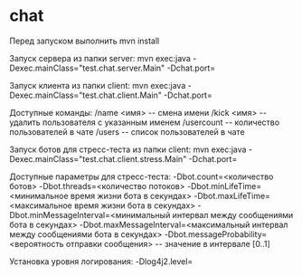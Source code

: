 chat
====
Перед запуском выполнить mvn install

Запуск сервера из папки server:
  mvn exec:java -Dexec.mainClass="test.chat.server.Main" -Dchat.port=<port>

Запуск клиента из папки client:
  mvn exec:java -Dexec.mainClass="test.chat.client.Main" -Dchat.port=<port>

  Доступные команды:
    /name <имя> -- смена имени
    /kick <имя> -- удалить пользователя с указанным именем
    /usercount -- количество пользователей в чате
    /users -- список пользователей в чате

Запуск ботов для стресс-теста из папки client:
  mvn exec:java -Dexec.mainClass="test.chat.client.stress.Main" -Dchat.port=<port>

  Доступные параметры для стресс-теста:
    -Dbot.count=<количество ботов>
    -Dbot.threads=<количество потоков>
    -Dbot.minLifeTime=<минимальное время жизни бота в секундах>
    -Dbot.maxLifeTime=<максимальное время жизни бота в секундах>
    -Dbot.minMessageInterval=<минимальный интервал между сообщениями бота в секундах>
    -Dbot.maxMessageInterval=<максимальный интервал между сообщениями бота в секундах>
    -Dbot.messageProbability=<вероятность отправки сообщения> -- значение в интервале [0..1]

Установка уровня логирования:
  -Dlog4j2.level=<level>
